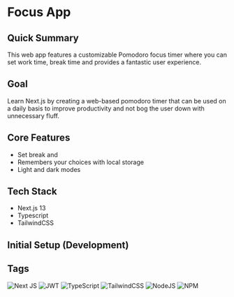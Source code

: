 # Focus App

## Quick Summary

This web app features a customizable Pomodoro focus timer where you can set work time, break time and provides a fantastic user experience.

## Goal

Learn Next.js by creating a web-based pomodoro timer that can be used on a daily basis to improve productivity and not bog the user down with unnecessary fluff.

## Core Features

- Set break and
- Remembers your choices with local storage
- Light and dark modes

## Tech Stack

- Next.js 13
- Typescript
- TailwindCSS

## Initial Setup (Development)

## Tags

![Next JS](https://img.shields.io/badge/Next-black?style=for-the-badge&logo=next.js&logoColor=white)
![JWT](https://img.shields.io/badge/JWT-black?style=for-the-badge&logo=JSON%20web%20tokens)
![TypeScript](https://img.shields.io/badge/typescript-%23007ACC.svg?style=for-the-badge&logo=typescript&logoColor=white)
![TailwindCSS](https://img.shields.io/badge/tailwindcss-%2338B2AC.svg?style=for-the-badge&logo=tailwind-css&logoColor=white)
![NodeJS](https://img.shields.io/badge/node.js-6DA55F?style=for-the-badge&logo=node.js&logoColor=white)
![NPM](https://img.shields.io/badge/NPM-%23CB3837.svg?style=for-the-badge&logo=npm&logoColor=white)
